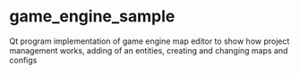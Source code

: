 # game_engine_sample
Qt program implementation of game engine map editor to show how project management works, adding of an entities, creating and changing maps and configs
